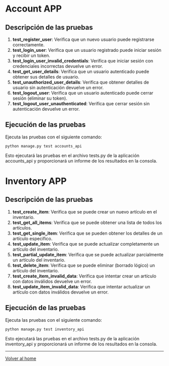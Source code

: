 # Account APP

## Descripción de las pruebas

1. **test_register_user**: Verifica que un nuevo usuario puede registrarse correctamente.
2. **test_login_user**: Verifica que un usuario registrado puede iniciar sesión y recibir un token.
3. **test_login_user_invalid_credentials**: Verifica que iniciar sesión con credenciales incorrectas devuelve un error.
4. **test_get_user_details**: Verifica que un usuario autenticado puede obtener sus detalles de usuario.
5. **test_unauthorized_user_details**: Verifica que obtener detalles de usuario sin autenticación devuelve un error.
6. **test_logout_user**: Verifica que un usuario autenticado puede cerrar sesión (eliminar su token).
7. **test_logout_user_unauthenticated**: Verifica que cerrar sesión sin autenticación devuelve un error.

## Ejecución de las pruebas

Ejecuta las pruebas con el siguiente comando:

```
python manage.py test accounts_api
```

Esto ejecutará las pruebas en el archivo tests.py de la aplicación accounts_api y proporcionará un informe de los resultados en la consola.

# Inventory APP

## Descripción de las pruebas

1. **test_create_item**: Verifica que se puede crear un nuevo artículo en el inventario.
2. **test_get_all_items**: Verifica que se puede obtener una lista de todos los artículos.
3. **test_get_single_item**: Verifica que se pueden obtener los detalles de un artículo específico.
4. **test_update_item**: Verifica que se puede actualizar completamente un artículo del inventario.
5. **test_partial_update_item**: Verifica que se puede actualizar parcialmente un artículo del inventario.
6. **test_delete_item**: Verifica que se puede eliminar (borrado lógico) un artículo del inventario.
7. **test_create_item_invalid_data**: Verifica que intentar crear un artículo con datos inválidos devuelve un error.
8. **test_update_item_invalid_data**: Verifica que intentar actualizar un artículo con datos inválidos devuelve un error.

## Ejecución de las pruebas

Ejecuta las pruebas con el siguiente comando:

```
python manage.py test inventory_api
```

Esto ejecutará las pruebas en el archivo tests.py de la aplicación inventory_api y proporcionará un informe de los resultados en la consola.

---

[Volver al home](../)